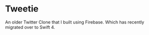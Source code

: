 # Tweetie
An older Twitter Clone that I built using Firebase. Which has recently migrated over to Swift 4.
